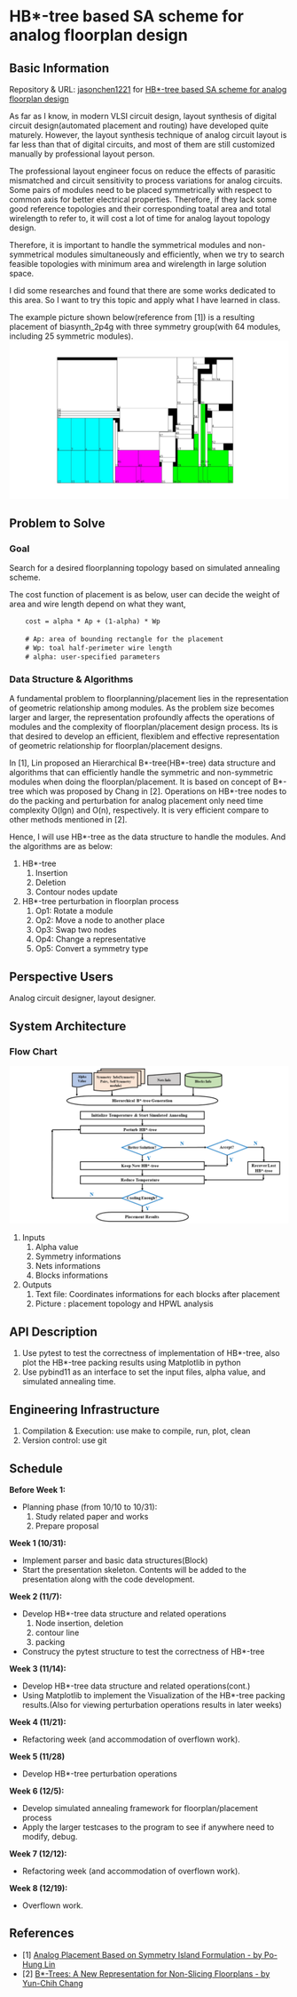 # HB*-tree based SA scheme for analog floorplan design


## Basic Information
Repository & URL: [jasonchen1221](https://github.com/jasonchen1221) for [HB*-tree based SA scheme for analog floorplan design](https://github.com/jasonchen1221/HB--tree-based-SA-scheme-for-analog-floorplan-design.git)
 
As far as I know, in modern VLSI circuit design, layout synthesis of digital circuit design(automated placement and routing) have developed quite maturely. However, the layout synthesis technique of analog circuit layout is far less than that of digital circuits, and most of them are still customized manually by professional layout person. 

The professional layout engineer focus on reduce the effects of parasitic mismatched and circuit sensitivity to process variations for analog circuits. Some pairs of modules need to be placed symmetrically with respect to common axis for better electrical properties. Therefore, if they lack some good reference topologies and their corresponding toatal area and total wirelength to refer to, it will cost a lot of time for analog layout topology design.

Therefore, it is important to handle the symmetrical modules and non-symmetrical modules simultaneously and efficiently, when we try to search feasible topologies with minimum area and wirelength in large solution space.

I did some researches and found that there are some works dedicated to this area. So I want to try this topic and apply what I have learned in class.

The example picture shown below(reference from [1]) is a resulting placement of biasynth_2p4g with three symmetry group(with 64 modules, including 25 symmetric modules).
![This is a alt text.](/img/example.png "example")

## Problem to Solve
### Goal
Search for a desired floorplanning topology based on simulated annealing scheme.

The cost function of placement is as below, user can decide the weight of area and wire length depend on what they want,
```
    cost = alpha * Ap + (1-alpha) * Wp
    
    # Ap: area of bounding rectangle for the placement
    # Wp: toal half-perimeter wire length
    # alpha: user-specified parameters
```

### Data Structure & Algorithms
A fundamental problem to floorplanning/placement lies in the representation of geometric relationship among modules. As the problem size becomes larger and larger, the representation profoundly affects the operations of modules and the complexity of floorplan/placement design process. Its is that desired to develop an efficient, flexiblem and effective representation of geometric relationship for floorplan/placement designs.

In [1], Lin proposed an Hierarchical B*-tree(HB*-tree) data structure and algorithms that can efficiently handle the symmetric and non-symmetric modules when doing the floorplan/placement. It is based on concept of B*-tree which was proposed by Chang in [2]. Operations on HB*-tree nodes to do the packing and perturbation for analog placement only need time complexity O(lgn) and O(n), respectively. It is very efficient compare to other methods mentioned in [2]. 

Hence, I will use HB*-tree as the data structure to handle the modules. And the algorithms are as below:
1. HB*-tree
    1. Insertion
    1. Deletion
    1. Contour nodes update
2. HB*-tree perturbation in floorplan process
    1. Op1: Rotate a module
    2. Op2: Move a node to another place
    3. Op3: Swap two nodes
    4. Op4: Change a representative
    5. Op5: Convert a symmetry type

## Perspective Users
Analog circuit designer, layout designer.


## System Architecture
### Flow Chart
![This is a alt text.](/img/workflow.png "flow chart")

1. Inputs
    1. Alpha value
    2. Symmetry informations
    3. Nets informations
    4. Blocks informations
2. Outputs
    1. Text file: Coordinates informations for each blocks after placement
    2. Picture : placement topology and HPWL analysis


## API Description
1. Use pytest to test the correctness of implementation of HB*-tree, also plot the HB*-tree packing results using Matplotlib in python
2. Use pybind11 as an interface to set the input files, alpha value, and simulated annealing time.

## Engineering Infrastructure
1. Compilation & Execution: use make to compile, run, plot, clean
2. Version control: use git

## Schedule
**Before Week 1:**
* Planning phase (from 10/10 to 10/31): 
    1. Study related paper and works
    2. Prepare proposal

**Week 1 (10/31):**
* Implement parser and basic data structures(Block)
* Start the presentation skeleton. Contents will be added to the presentation along with the code development.


**Week 2 (11/7):**
* Develop HB*-tree data structure and related operations
    1. Node insertion, deletion
    2. contour line
    3. packing 
* Construcy the pytest structure to test the correctness of HB*-tree

**Week 3 (11/14):**
* Develop HB*-tree data structure and related operations(cont.)
* Using Matplotlib to implement the Visualization of the HB*-tree packing results.(Also for viewing perturbation operations results in later weeks)

**Week 4 (11/21):**
* Refactoring week (and accommodation of overflown work).

**Week 5 (11/28)**
* Develop HB*-tree perturbation operations

**Week 6 (12/5):**
* Develop simulated annealing framework for floorplan/placement process
* Apply the larger testcases to the program to see if anywhere need to modify, debug.

**Week 7 (12/12):**
* Refactoring week (and accommodation of overflown work).

**Week 8 (12/19):**
* Overflown work. 

## References
* [1] [Analog Placement Based on Symmetry Island Formulation - by Po-Hung Lin](https://ieeexplore-ieee-org.ezproxy.lib.nctu.edu.tw/document/4957593)
* [2] [B*-Trees: A New Representation for Non-Slicing Floorplans - by Yun-Chih Chang](https://ieeexplore-ieee-org.ezproxy.lib.nctu.edu.tw/document/855354)

